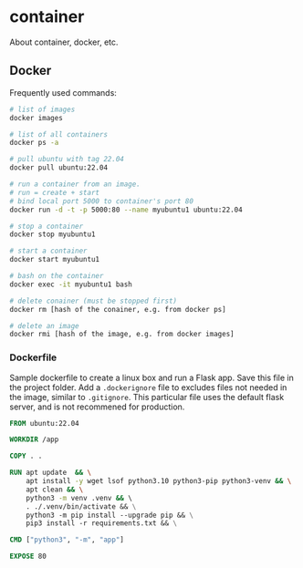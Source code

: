 # container
About container, docker, etc.

## Docker

Frequently used commands:

```bash
# list of images
docker images

# list of all containers
docker ps -a

# pull ubuntu with tag 22.04
docker pull ubuntu:22.04

# run a container from an image.
# run = create + start
# bind local port 5000 to container's port 80 
docker run -d -t -p 5000:80 --name myubuntu1 ubuntu:22.04

# stop a container
docker stop myubuntu1

# start a container
docker start myubuntu1

# bash on the container
docker exec -it myubuntu1 bash

# delete conainer (must be stopped first)
docker rm [hash of the conainer, e.g. from docker ps]

# delete an image
docker rmi [hash of the image, e.g. from docker images]

```

### Dockerfile

Sample dockerfile to create a linux box and run a Flask app. Save this file in the project folder. Add a `.dockerignore` file to excludes files not needed in the image, similar to `.gitignore`. This particular file uses the default flask server, and is not recommened for production. 

```dockerfile
FROM ubuntu:22.04

WORKDIR /app

COPY . .

RUN apt update  && \
    apt install -y wget lsof python3.10 python3-pip python3-venv && \
    apt clean && \
    python3 -m venv .venv && \ 
    . ./.venv/bin/activate && \
    python3 -m pip install --upgrade pip && \
    pip3 install -r requirements.txt && \

CMD ["python3", "-m", "app"]

EXPOSE 80
```
